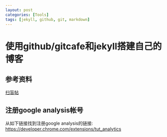 ```yaml
---
layout: post
categories: [Tools]
tags: [jekyll, github, git, markdown]
---
```


使用github/gitcafe和jekyll搭建自己的博客
=======================================

参考资料
--------
[扫盲帖](https://pages.github.com/)

注册google analysis帐号
----------------------
从如下链接找到注册google analysis的链接: <https://developer.chrome.com/extensions/tut_analytics>


